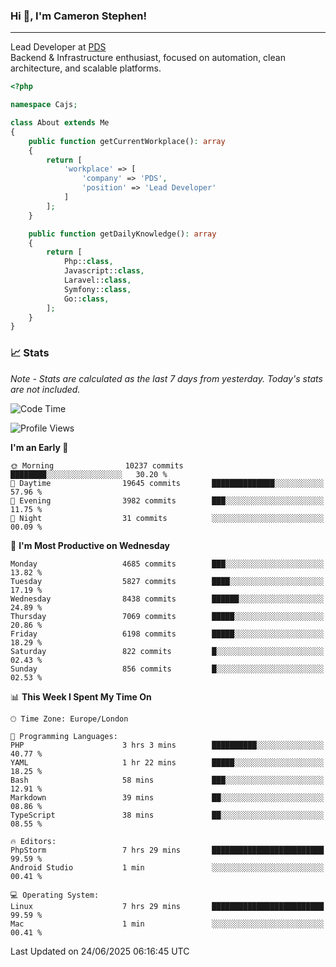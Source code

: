### Hi 👋, I'm Cameron Stephen!

---

Lead Developer at [PDS](https://prindatasolutions.co.uk)  
Backend & Infrastructure enthusiast, focused on automation, clean architecture, and scalable platforms.


```php
<?php

namespace Cajs;

class About extends Me
{
    public function getCurrentWorkplace(): array
    {
        return [
            'workplace' => [
                'company' => 'PDS',
                'position' => 'Lead Developer'
            ]
        ];
    }

    public function getDailyKnowledge(): array
    {
        return [
            Php::class,
            Javascript::class,
            Laravel::class,
            Symfony::class,
            Go::class,
        ];
    }
}
```

### 📈 Stats
<p><em>Note - Stats are calculated as the last 7 days from yesterday. Today's stats are not included.</em></p>


<!--START_SECTION:waka-->
![Code Time](http://img.shields.io/badge/Code%20Time-4%2C542%20hrs%2056%20mins-blue)

![Profile Views](http://img.shields.io/badge/Profile%20Views-0-blue)

**I'm an Early 🐤** 

```text
🌞 Morning                10237 commits       ████████░░░░░░░░░░░░░░░░░   30.20 % 
🌆 Daytime                19645 commits       ██████████████░░░░░░░░░░░   57.96 % 
🌃 Evening                3982 commits        ███░░░░░░░░░░░░░░░░░░░░░░   11.75 % 
🌙 Night                  31 commits          ░░░░░░░░░░░░░░░░░░░░░░░░░   00.09 % 
```
📅 **I'm Most Productive on Wednesday** 

```text
Monday                   4685 commits        ███░░░░░░░░░░░░░░░░░░░░░░   13.82 % 
Tuesday                  5827 commits        ████░░░░░░░░░░░░░░░░░░░░░   17.19 % 
Wednesday                8438 commits        ██████░░░░░░░░░░░░░░░░░░░   24.89 % 
Thursday                 7069 commits        █████░░░░░░░░░░░░░░░░░░░░   20.86 % 
Friday                   6198 commits        █████░░░░░░░░░░░░░░░░░░░░   18.29 % 
Saturday                 822 commits         █░░░░░░░░░░░░░░░░░░░░░░░░   02.43 % 
Sunday                   856 commits         █░░░░░░░░░░░░░░░░░░░░░░░░   02.53 % 
```


📊 **This Week I Spent My Time On** 

```text
🕑︎ Time Zone: Europe/London

💬 Programming Languages: 
PHP                      3 hrs 3 mins        ██████████░░░░░░░░░░░░░░░   40.77 % 
YAML                     1 hr 22 mins        █████░░░░░░░░░░░░░░░░░░░░   18.25 % 
Bash                     58 mins             ███░░░░░░░░░░░░░░░░░░░░░░   12.91 % 
Markdown                 39 mins             ██░░░░░░░░░░░░░░░░░░░░░░░   08.86 % 
TypeScript               38 mins             ██░░░░░░░░░░░░░░░░░░░░░░░   08.55 % 

🔥 Editors: 
PhpStorm                 7 hrs 29 mins       █████████████████████████   99.59 % 
Android Studio           1 min               ░░░░░░░░░░░░░░░░░░░░░░░░░   00.41 % 

💻 Operating System: 
Linux                    7 hrs 29 mins       █████████████████████████   99.59 % 
Mac                      1 min               ░░░░░░░░░░░░░░░░░░░░░░░░░   00.41 % 
```


 Last Updated on 24/06/2025 06:16:45 UTC
<!--END_SECTION:waka-->
